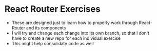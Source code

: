 # React Router Exercises
- These are designed just to learn how to properly work through React-Router and its components
- I will try and change each change into its own branch, so that I don't have to create a new repo for each individual exercise
- This might help consolidate code as well
